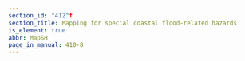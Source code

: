 ```yaml
---
section_id: "412"f
section_title: Mapping for special coastal flood-related hazards
is_element: true
abbr: MapSH
page_in_manual: 410-8
---
```

